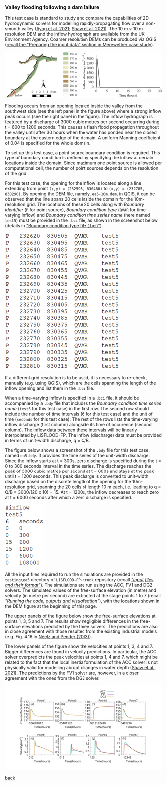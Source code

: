 ### Valley flooding following a dam failure

This test case is standard to study and compare the capabilities of 2D hydrodynamic solvers for modelling rapidly-propagating flow over a non-smooth valley ([Ayog et al. 2021](https://www.sciencedirect.com/science/article/abs/pii/S0022169420313858); [Shaw et al. 2021](https://gmd.copernicus.org/preprints/gmd-2020-340/)). The 10 m × 10 m resolution DEM and the inflow hydrograph are available from the UK Environment Agency. Coarser resolution DEMs can be produced via QGIS ([recall the "Preparing the input data" section in Merewether case study](/Merewether2.md)).

![Image](/Figures/Fig_7G.jpg)

Flooding occurs from an opening located inside the valley from the southwest side (see the left panel in the figure above) where a strong inflow peak occurs (see the right panel in the figure). The inflow hydrograph is featured by a discharge of 3000 cubic metres per second occurring during t = 600 to 1200 seconds. This causes a flash flood propagation throughout the valley until after 30 hours when the water has ponded near the closed boundary at the eastern edge of the domain. A uniform Manning coefficient of 0.04 is specified for the whole domain.

To set up this test case, a point source boundary condition is required. This type of boundary condition is defined by specifying the inflow at certain locations inside the domain. Since maximum one point source is allowed per computational cell, the number of point sources depends on the resolution of the grid.

For this test case, the opening for the inflow is located along a line extending from point `(x,y) = (232595, 830480)` to `(x,y) = (232785, 830290)`. By opening the DEM file, namely, `ea5-10m.dem`, in QGIS, it can be observed that the line spans 20 cells inside the domain for the 10m-resolution grid. The locations of these 20 cells along with *Boundary identifier* (`P` for point source), *Boundary condition type* (`QVAR` for time-varying inflow) and *Boundary condition time series name* (here named `test5`) must be provided in the `.bci` file, as shown in the screenshot below (details in ["Boundary condition type file (.bci)"](https://www.seamlesswave.com/Merewether1-2.html)). 

![image](/Figures/ea5_1.PNG)

If a different grid resolution is to be used, it is necessary to re-check, manually (e.g. using QGIS), which are the cells spanning the length of the inflow opening and list them in the `.bci` file. 

When a time-varying inflow is specified in a `.bci` file, it should be accompanied by a `.bdy` file that includes the *Boundary condition time series name* (`test5` for this test case) in the first row. The second row should include the number of time intervals (6 for this test case) and the unit of time (`seconds` for this test case). The rest of the rows lists the time-varying inflow discharge (first column) alongside its time of occurence (second column). The inflow data between these intervals will be linearly interpolated by LISFLOOD-FP. The inflow (discharge) data must be provided in terms of unit-width discharge, q = Q/B. 

The figure below shows a screenshot of the `.bdy` file for this test case, named `ea5.bdy`. It provides the time series of the unit-width discharge. Since the inflow starts at t = 300s, zero discharge is specified during the t = 0 to 300 seconds interval in the time series. The discharge reaches the peak of 3000 cubic metres per second at t = 600s and stays at the peak until t = 1200 seconds. This peak discharge is converted to unit-width discharge based on the discrete length of the opening for the 10m-resolution grid, spanning the 20 cells of length 10 m each, i.e. leading to q = Q/B = 3000/(20 x 10) = 15. At t = 1200s, the inflow decreases to reach zero at t = 6000 seconds after which a zero discharge is specified.


 ![image](/Figures/ea5_2.PNG) 
 
All the input files required to run the simulations are provided in the `testing\ea5` directory of `LISFLOOD-FP-trunk` repository (recall [*"Input files and their format"*](/Merewether1.md)). The simulations are run using the ACC, FV1 and DG2 solvers. The simulated values of the free-surface elevation (in metre) and velocity (in metre per second) are extracted at the stage points 1 to 7 (recall [*"Running the code, outputs and visualisation"*](/Merewether3.md)), with the locations shown in the DEM figure at the beginning of this page. 

The upper panels of the figure below show the free-surface elevations at points 1, 3, 5 and 7. The results show negligible differences in the free-surface elevations predicted by the three solvers. The predictions are also in close agreement with those resulted from the existing industrial models (e.g. Fig. 4.16 in [Néelz and Pender (2013)](https://www.gov.uk/government/publications/benchmarking-the-latest-generation-of-2d-hydraulic-flood-modelling-packages)).

The lower panels of the figure show the velocities at points 1, 3, 4 and 7. Bigger differences are found in velocity predictions. In particular, the ACC solver overpredicts the peak velocities at points 1, 4 and 7, which might be related to the fact that the local inertia formulation of the ACC solver is not physically valid for modelling abrupt changes in water depth ([Shaw et al., 2021](https://gmd.copernicus.org/preprints/gmd-2020-340/)). The predictions by the FV1 solver are, however, in a closer agreement with the ones from the DG2 solver. 

 
 ![image](/Figures/ea5_3.svg) 

[back](/LISFLOOD8.0.md)
